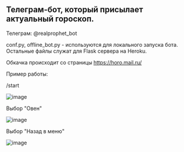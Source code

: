 ## Телеграм-бот, который присылает актуальный гороскоп.

Телеграм: @realprophet_bot

conf.py, offline_bot.py - используются для локального запуска бота.
Остальные файлы служат для Flask сервера на Heroku.

Обкачка происходит со страницы https://horo.mail.ru/


Пример работы:

/start

![image](https://user-images.githubusercontent.com/42929213/125284224-ddd3c000-e321-11eb-9dbc-ea1a084ff985.png
)

Выбор "Овен"

![image](https://user-images.githubusercontent.com/42929213/125284246-e5936480-e321-11eb-8850-429eaac4b244.png)

Выбор "Назад в меню"

![image](https://user-images.githubusercontent.com/42929213/125284263-e9bf8200-e321-11eb-8822-2601bf5edc35.png)

